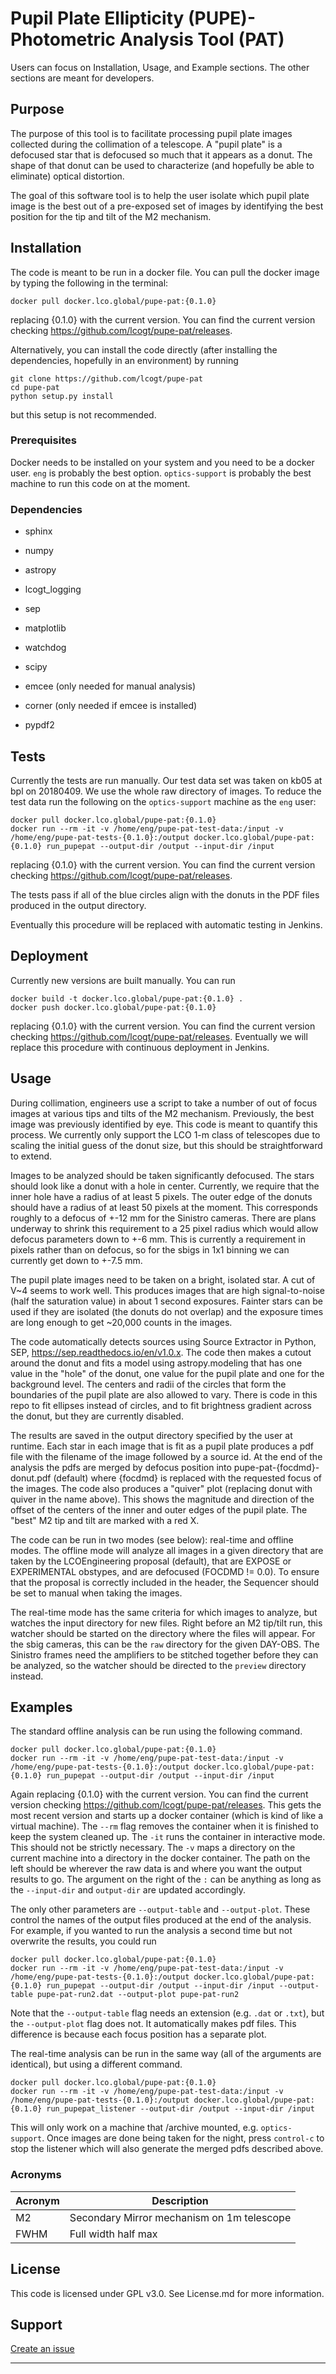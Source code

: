[//]: # (The name of the repository with a brief, high-level description of the
project)
# Pupil Plate Ellipticity (PUPE)- Photometric Analysis Tool (PAT)

[//]: # (A description of how to install the project on a local machine for
development)
Users can focus on Installation, Usage, and Example sections.
The other sections are meant for developers.

## Purpose
The purpose of this tool is to facilitate processing pupil plate
images collected during the collimation of a telescope. A "pupil plate"
is a defocused star that is defocused so much that it appears as a donut.
The shape of that donut can be used to characterize
(and hopefully be able to eliminate) optical distortion.

The goal of this software tool is to help the user isolate which
pupil plate image is the best out of a pre-exposed set of images by
identifying the best position for the tip and tilt of the M2 mechanism.

## Installation
The code is meant to be run in a docker file. You can pull the docker image by typing 
the following in the terminal: 
```
docker pull docker.lco.global/pupe-pat:{0.1.0}
```
replacing {0.1.0} with the current version. You can find the current version 
checking <https://github.com/lcogt/pupe-pat/releases>.

Alternatively, you can install the code directly 
(after installing the dependencies, hopefully in an environment)
by running
```
git clone https://github.com/lcogt/pupe-pat
cd pupe-pat
python setup.py install
```
but this setup is not recommended.

### Prerequisites
Docker needs to be installed on your system and you need to be a docker user.
`eng` is probably the best option. `optics-support` is probably the best 
machine to run this code on at the moment. 

### Dependencies
- sphinx

- numpy

- astropy

- lcogt_logging

- sep

- matplotlib

- watchdog

- scipy

- emcee (only needed for manual analysis)

- corner (only needed if emcee is installed)

- pypdf2


[//]: # (Describe how to run tests in the project)
## Tests
Currently the tests are run manually. Our test data set was taken on
kb05 at bpl on 20180409. We use the whole raw directory of images.
To reduce the test data run the following on the `optics-support` machine
as the `eng` user:
```
docker pull docker.lco.global/pupe-pat:{0.1.0}
docker run --rm -it -v /home/eng/pupe-pat-test-data:/input -v /home/eng/pupe-pat-tests-{0.1.0}:/output docker.lco.global/pupe-pat:{0.1.0} run_pupepat --output-dir /output --input-dir /input
```
replacing {0.1.0} with the current version. You can find the current version 
checking <https://github.com/lcogt/pupe-pat/releases>.

The tests pass if all of the blue circles align with the donuts
in the PDF files produced in the output directory.

Eventually this procedure will be replaced with automatic testing in Jenkins.

[//]: # (Details on how to deploy the project; if the project is deployed using
CD, just put a link to the job in this section)
## Deployment
Currently new versions are built manually. You can run
```
docker build -t docker.lco.global/pupe-pat:{0.1.0} .
docker push docker.lco.global/pupe-pat:{0.1.0}
```
replacing {0.1.0} with the current version. You can find the current version 
checking <https://github.com/lcogt/pupe-pat/releases>.
Eventually we will replace this procedure with continuous deployment in Jenkins.

[//]: # (A description of how the software in the project is used)
## Usage
During collimation, engineers use a script to take a number of out
of focus images at various tips and tilts of the M2 mechanism. 
Previously, the best image was previously identified by eye.
This code is meant to quantify this process. We currently only support
the LCO 1-m class of telescopes due to scaling the initial guess of the
donut size, but this should be straightforward to extend.

Images to be analyzed should be taken significantly defocused.
The stars should look like a donut with a hole in center. Currently,
we require that the inner hole have a radius of at least 5 pixels. 
The outer edge of the donuts should have a radius of at least 50 pixels
at the moment. This corresponds roughly to a defocus of +-12 mm for the 
Sinistro cameras. There are plans underway to shrink this requirement to a 
25 pixel radius which would allow defocus parameters down to +-6 mm.
This is currently a requirement in pixels rather than on defocus, so for the
sbigs in 1x1 binning we can currently get down to +-7.5 mm. 

The pupil plate images need to be taken on a bright, isolated star. A cut of 
V~4 seems to work well. This produces images that are high signal-to-noise
(half the saturation value) in about 1 second exposures. Fainter stars can be
used if they are isolated (the donuts do not overlap) and the exposure times
are long enough to get ~20,000 counts in the images.

The code automatically detects sources using Source Extractor in Python,
SEP, https://sep.readthedocs.io/en/v1.0.x. The code then makes a cutout
around the donut and fits a model using astropy.modeling that has one 
value in the "hole" of the  donut, one value for the pupil plate and 
 one for the background level. The centers and radii of the circles 
that form the boundaries of the pupil plate are also allowed to vary. 
There is code in this repo to fit ellipses instead of circles, and to fit
brightness gradient across the donut, but they are currently disabled.

The results are saved in the output directory specified by the user at runtime.
Each star in each image that is fit as a pupil plate produces a pdf file
with the filename of the image followed by a source id. At the end of the
analysis the pdfs are merged by defocus position into
pupe-pat-{focdmd}-donut.pdf (default) where {focdmd} is replaced 
with the requested focus of the images. The code also produces a "quiver"
plot (replacing donut with quiver in the name above). This shows the magnitude
and direction of the offset of the centers of the inner and outer edges of
the pupil plate. The "best" M2 tip and tilt are marked with a red X.

The code can be run in two modes (see below): real-time and offline modes.
The offline mode will analyze all images in a given directory that are 
taken by the LCOEngineering proposal (default), that are EXPOSE or EXPERIMENTAL
obstypes, and are defocused (FOCDMD != 0.0). To ensure that the proposal
is correctly included in the header, the Sequencer should be set to manual
when taking the images.

The real-time mode has the same criteria for which images to analyze, but
watches the input directory for new files. Right before an M2 tip/tilt run,
this watcher should be started on the directory where the files will appear. 
For the sbig cameras, this can be the `raw` directory for the given DAY-OBS.
The Sinistro frames need the amplifiers to be stitched together before they
can be analyzed, so the watcher should be directed to the `preview` directory
instead.

[//]: # (Code examples of the usage)
## Examples
The standard offline analysis can be run using the following command.
```
docker pull docker.lco.global/pupe-pat:{0.1.0}
docker run --rm -it -v /home/eng/pupe-pat-test-data:/input -v /home/eng/pupe-pat-tests-{0.1.0}:/output docker.lco.global/pupe-pat:{0.1.0} run_pupepat --output-dir /output --input-dir /input
```
Again replacing {0.1.0} with the current version. You can find the current version 
checking <https://github.com/lcogt/pupe-pat/releases>.
This gets the most recent version and starts up a docker container
(which is kind of like a virtual machine).
The `--rm` flag removes the container when it is finished to keep the system
cleaned up. The `-it` runs the container in interactive mode. This should 
not be strictly necessary. The `-v` maps a directory on the current machine
into a directory in the docker container. The path on the left should be wherever
the raw data is and where you want the output results to go. The argument on the 
right of the `:` can be anything as long as the `--input-dir` and `output-dir`
are updated accordingly.

The only other parameters are `--output-table` and `--output-plot`. These control the
names of the output files produced at the end of the analysis. For example, if you 
wanted to run the analysis a second time but not overwrite the results, you could
run
```
docker pull docker.lco.global/pupe-pat:{0.1.0}
docker run --rm -it -v /home/eng/pupe-pat-test-data:/input -v /home/eng/pupe-pat-tests-{0.1.0}:/output docker.lco.global/pupe-pat:{0.1.0} run_pupepat --output-dir /output --input-dir /input --output-table pupe-pat-run2.dat --output-plot pupe-pat-run2
```
Note that the `--output-table` flag needs an extension (e.g. `.dat` or `.txt`),
but the `--output-plot` flag does not. It automatically makes pdf files. This difference
is because each focus position has a separate plot.

The real-time analysis can be run in the same way (all of the arguments are 
identical), but using a different command. 
```
docker pull docker.lco.global/pupe-pat:{0.1.0}
docker run --rm -it -v /home/eng/pupe-pat-test-data:/input -v /home/eng/pupe-pat-tests-{0.1.0}:/output docker.lco.global/pupe-pat:{0.1.0} run_pupepat_listener --output-dir /output --input-dir /input
```
This will only work on a machine that /archive mounted, e.g. `optics-support`.
Once images are done being taken for the night, press `control-c` to stop the listener
which will also generate the merged pdfs described above.


### Acronyms

| Acronym | Description                                |
|---------|--------------------------------------------|
| M2      | Secondary Mirror mechanism on 1m telescope |
| FWHM    | Full width half max                        |

## License
This code is licensed under GPL v3.0. See License.md for more information.
## Support
 [Create an issue](https://issues.lco.global/)

---------------------------------------------------------------
